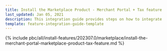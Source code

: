 ```yaml
---
title: Install the Marketplace Product - Merchant Portal + Tax feature
last_updated: Jan 05, 2021
description: This integration guide provides steps on how to integrate the Merchant Portal - Marketplace Product + Tax feature into a Spryker project.
template: feature-integration-guide-template
---
```


{% include pbc/all/install-features/202307.0/marketplace/install-the-merchant-portal-marketplace-product-tax-feature.md %} <!-- To edit, see /_includes/pbc/all/install-features/202307.0/marketplace/install-the-merchant-portal-marketplace-product-tax-feature.md -->
